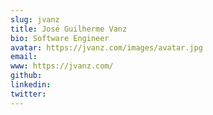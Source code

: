 ```yaml
---
slug: jvanz
title: José Guilherme Vanz
bio: Software Engineer
avatar: https://jvanz.com/images/avatar.jpg
email:
www: https://jvanz.com/
github:
linkedin:
twitter:
---
```

